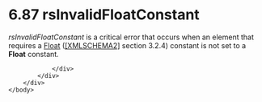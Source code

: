 <html dir="LTR" xmlns:mshelp="http://msdn.microsoft.com/mshelp" xmlns:ddue="http://ddue.schemas.microsoft.com/authoring/2003/5" xmlns:xlink="http://www.w3.org/1999/xlink" xmlns:tool="http://www.microsoft.com/tooltip">
    <head>
        <meta http-equiv="Content-Type" content="text/html; CHARSET=utf-8"></meta>
        <meta name="save" content="history"></meta>
        <title>6.87 rsInvalidFloatConstant</title>
        <xml>
            <mshelp:toctitle title="6.87 rsInvalidFloatConstant"></mshelp:toctitle>
            <mshelp:rltitle title="[MS-RDL]: rsInvalidFloatConstant"></mshelp:rltitle>
            <mshelp:keyword index="A" term="7433c415-1ec4-4778-9b4d-10479a48683a"></mshelp:keyword>
            <mshelp:attr name="DCSext.ContentType" value="open specification"></mshelp:attr>
            <mshelp:attr name="AssetID" value="7433c415-1ec4-4778-9b4d-10479a48683a"></mshelp:attr>
            <mshelp:attr name="TopicType" value="kbRef"></mshelp:attr>
            <mshelp:attr name="DCSext.Title" value="[MS-RDL]: rsInvalidFloatConstant" />
        </xml>
    </head>
    <body>
        <div id="header">
            <h1 class="heading">6.87 rsInvalidFloatConstant</h1>
        </div>
        <div id="mainSection">
            <div id="mainBody">
                <div id="allHistory" class="saveHistory"></div>
                <div id="sectionSection0" class="section" name="collapseableSection">
                    

<p><i>rsInvalidFloatConstant</i> is a critical error that
occurs when an element that requires a <a href="c7d0946f-992e-4abc-a304-09b53e030692.htm">Float</a> (<a href="https://go.microsoft.com/fwlink/?LinkId=90610">[XMLSCHEMA2]</a> section
3.2.4) constant is not set to a <b>Float</b> constant.</p>


                </div>
            </div>
        </div>
    </body>
</html>